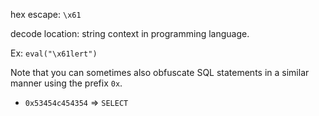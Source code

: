 hex escape: `\x61`

decode location: string context in programming language.

Ex: `eval("\x61lert")`

Note that you can sometimes also obfuscate SQL statements in a similar manner using the prefix `0x`.
- `0x53454c454354` => `SELECT`